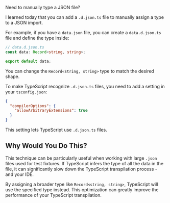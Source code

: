 Need to manually type a JSON file?

I learned today that you can add a `.d.json.ts` file to manually assign a type to a JSON import.

For example, if you have a `data.json` file, you can create a `data.d.json.ts` file and define the type inside:

```ts
// data.d.json.ts
const data: Record<string, string>;

export default data;
```

You can change the `Record<string, string>` type to match the desired shape.

To make TypeScript recognize `.d.json.ts` files, you need to add a setting in your `tsconfig.json`:

```json
{
  "compilerOptions": {
    "allowArbitraryExtensions": true
  }
}
```

This setting lets TypeScript use `.d.json.ts` files.

## Why Would You Do This?

This technique can be particularly useful when working with large `.json` files used for test fixtures. If TypeScript infers the type of all the data in the file, it can significantly slow down the TypeScript transpilation process - and your IDE.

By assigning a broader type like `Record<string, string>`, TypeScript will use the specified type instead. This optimization can greatly improve the performance of your TypeScript transpilation.
